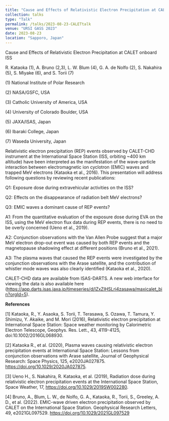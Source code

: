 ```yaml
---
title: "Cause and Effects of Relativistic Electron Precipitation at CALET onboard ISS　(Invited talk)"
collection: talks
type: "Talk"
permalink: /talks/2023-08-23-CALETtalk
venue: "URSI GASS 2023"
date: 2023-08-23
location: "Sapporo, Japan"
---
```


<!--[More information here](http://exampleurl.com)-->

Cause and Effects of Relativistic Electron Precipitation at CALET onboard ISS

R. Kataoka (1), A. Bruno (2,3), L. W. Blum (4), G. A. de Nolfo (2), S. Nakahira (5), S. Miyake (6), and S. Torii (7)

(1) National Institute of Polar Research

(2) NASA/GSFC, USA

(3) Catholic University of America, USA

(4) University of Colorado Boulder, USA

(5) JAXA/ISAS, Japan

(6) Ibaraki College, Japan

(7) Waseda University, Japan

Relativistic electron precipitation (REP) events observed by CALET-CHD instrument at the International Space Station (ISS, orbiting ~400 km altitude) have been interpreted as the manifestation of the wave-particle interaction between electromagnetic ion cyclotron (EMIC) waves and trapped MeV electrons (Kataoka et al., 2016). This presentation will address following questions by reviewing recent publications: 

Q1: Exposure dose during extravehicular activities on the ISS?

Q2: Effects on the disappearance of radiation belt MeV electrons?

Q3: EMIC waves a dominant cause of REP events?

A1: From the quantitative evaluation of the exposure dose during EVA on the ISS, using the MeV electron flux data during REP events, there is no need to be overly concerned (Ueno et al., 2019).

A2: Conjunction observations with the Van Allen Probe suggest that a major MeV electron drop-out event was caused by both REP events and the magnetopause shadowing effect at different positions (Bruno et al., 2021).

A3: The plasma waves that caused the REP events were investigated by the conjunction observations with the Arase satellite, and the contribution of whistler mode waves was also clearly identified (Kataoka et al., 2020).

CALET-CHD data are available from ISAS-DARTS. A new web interface for viewing the data is also available
here (https://app.darts.isas.jaxa.jp/timeseries/d/lZxZIHSLri4zasawa/maxicalet_bin?orgId=5). 

**References**

[1] Kataoka, R., Y. Asaoka, S. Torii, T. Terasawa, S. Ozawa, T. Tamura, Y. Shimizu, Y. Akaike, and M. Mori (2016), Relativistic electron precipitation at International Space Station: Space weather monitoring by Calorimetric Electron Telescope, Geophys. Res. Lett., 43, 4119-4125, doi:10.1002/2016GL068930.

[2] Kataoka R., et al. (2020), Plasma waves causing relativistic electron precipitation events at International Space Station: Lessons from conjunction observations with Arase satellite, Journal of Geophysical Research: Space Physics, 125, e2020JA027875. https://doi.org/10.1029/2020JA027875.

[3] Ueno H., S. Nakahira, R. Kataoka, et al. (2019), Radiation dose during relativistic electron precipitation events at the International Space Station, Space Weather, 17, https://doi.org/10.1029/2019SW002280.

[4] Bruno, A., Blum, L. W., de Nolfo, G. A., Kataoka, R., Torii, S., Greeley, A. D., et al. (2022). EMIC-wave driven electron precipitation observed by CALET on the International Space Station. Geophysical Research Letters, 49, e2021GL097529. https://doi.org/10.1029/2021GL097529
